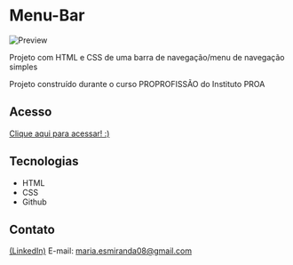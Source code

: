 # Menu-Bar
![Preview](https://github.com/MaduSales/Menu-Bar/assets/166547195/e5e529f5-0a69-40c4-a617-9d3cd4ba0a3f)

Projeto com HTML e CSS de uma barra de navegação/menu de navegação simples

Projeto construído durante o curso PROPROFISSÃO do Instituto PROA

## Acesso
[Clique aqui para acessar! :)](https://madusales.github.io/Menu-Bar/)

## Tecnologias

- HTML
- CSS
- Github


## Contato
[(LinkedIn)](www.linkedin.com/in/maria-eduarda-de-sales-78a04221b)
E-mail: maria.esmiranda08@gmail.com
